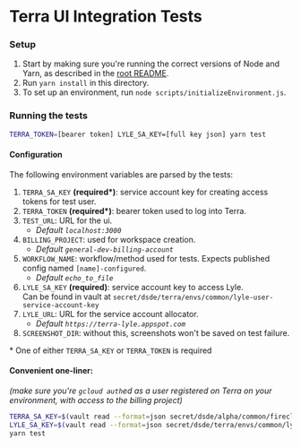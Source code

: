 # Terra UI Integration Tests

### Setup

1. Start by making sure you're running the correct versions of Node and Yarn, as described in the [root README](../README.md).
2. Run `yarn install` in this directory.
3. To set up an environment, run `node scripts/initializeEnvironment.js`.

### Running the tests

```sh
TERRA_TOKEN=[bearer token] LYLE_SA_KEY=[full key json] yarn test
```

#### Configuration
The following environment variables are parsed by the tests:

1. `TERRA_SA_KEY` **(required\*)**: service account key for creating access tokens for test user.
1. `TERRA_TOKEN` **(required\*)**: bearer token used to log into Terra.
1. `TEST_URL`: URL for the ui.
    * _Default `localhost:3000`_
1. `BILLING_PROJECT`: used for workspace creation.
    * _Default `general-dev-billing-account`_
1. `WORKFLOW_NAME`: workflow/method used for tests. Expects published config named `[name]-configured`.
    * _Default `echo_to_file`_
1.  `LYLE_SA_KEY` **(required)**: service account key to access Lyle.  
    Can be found in vault at `secret/dsde/terra/envs/common/lyle-user-service-account-key`
1.  `LYLE_URL`: URL for the service account allocator.
    * _Default `https://terra-lyle.appspot.com`_
1. `SCREENSHOT_DIR`: without this, screenshots won't be saved on test failure.

\* One of either `TERRA_SA_KEY` or `TERRA_TOKEN` is required

#### Convenient one-liner:
_(make sure you're `gcloud auth`ed as a user registered on Terra on your environment, with access to the billing project)_

```sh
TERRA_SA_KEY=$(vault read --format=json secret/dsde/alpha/common/firecloud-account.pem | jq .data) \
LYLE_SA_KEY=$(vault read --format=json secret/dsde/terra/envs/common/lyle-user-service-account-key | jq .data) \
yarn test
```
